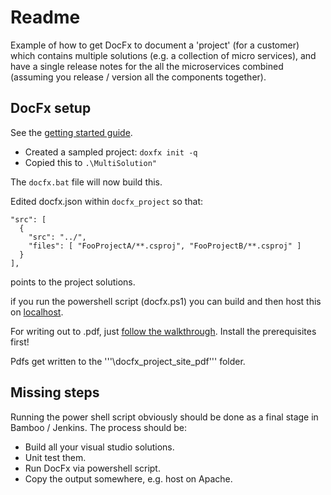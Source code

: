 # Readme

Example of how to get DocFx to document a 'project' (for a customer) which contains multiple solutions (e.g. a collection of micro services), and have a single release notes for the all the microservices combined (assuming you release / version all the components together).

## DocFx setup

See the [getting started guide](https://dotnet.github.io/docfx/tutorial/docfx_getting_started.html).

* Created a sampled project: ```doxfx init -q```
* Copied this to ```.\MultiSolution"```

The ```docfx.bat``` file will now build this.

Edited docfx.json within ```docfx_project``` so that:

```
"src": [
  {
    "src": "../",
    "files": [ "FooProjectA/**.csproj", "FooProjectB/**.csproj" ]
  }
],
```

points to the project solutions.

if you run the powershell script (docfx.ps1) you can build and then host this on [localhost](http:localhost:8080).

For writing out to .pdf, just [follow the walkthrough](https://dotnet.github.io/docfx/tutorial/walkthrough/walkthrough_generate_pdf.html). Install the prerequisites first!

Pdfs get written to the '''\docfx_project\_site_pdf''' folder.

## Missing steps

Running the power shell script obviously should be done as a final stage in Bamboo / Jenkins. The process should be:

* Build all your visual studio solutions.
* Unit test them.
* Run DocFx via powershell script.
* Copy the output somewhere, e.g. host on Apache. 
